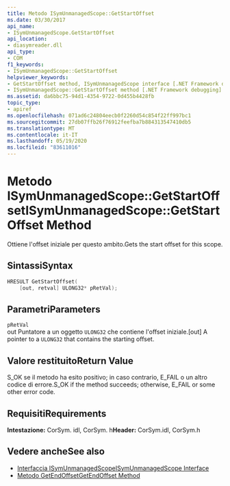 ```yaml
---
title: Metodo ISymUnmanagedScope::GetStartOffset
ms.date: 03/30/2017
api_name:
- ISymUnmanagedScope.GetStartOffset
api_location:
- diasymreader.dll
api_type:
- COM
f1_keywords:
- ISymUnmanagedScope::GetStartOffset
helpviewer_keywords:
- GetStartOffset method, ISymUnmanagedScope interface [.NET Framework debugging]
- ISymUnmanagedScope::GetStartOffset method [.NET Framework debugging]
ms.assetid: da6bbc75-94d1-4354-9722-0d455b4428fb
topic_type:
- apiref
ms.openlocfilehash: 071ad6c24804eecb0f2260d54c854f22ff997bc1
ms.sourcegitcommit: 27db07ffb26f76912feefba7b884313547410db5
ms.translationtype: MT
ms.contentlocale: it-IT
ms.lasthandoff: 05/19/2020
ms.locfileid: "83611016"
---
```

# <a name="isymunmanagedscopegetstartoffset-method"></a><span data-ttu-id="8b8f6-102">Metodo ISymUnmanagedScope::GetStartOffset</span><span class="sxs-lookup"><span data-stu-id="8b8f6-102">ISymUnmanagedScope::GetStartOffset Method</span></span>
<span data-ttu-id="8b8f6-103">Ottiene l'offset iniziale per questo ambito.</span><span class="sxs-lookup"><span data-stu-id="8b8f6-103">Gets the start offset for this scope.</span></span>  
  
## <a name="syntax"></a><span data-ttu-id="8b8f6-104">Sintassi</span><span class="sxs-lookup"><span data-stu-id="8b8f6-104">Syntax</span></span>  
  
```cpp  
HRESULT GetStartOffset(  
    [out, retval] ULONG32* pRetVal);  
```  
  
## <a name="parameters"></a><span data-ttu-id="8b8f6-105">Parametri</span><span class="sxs-lookup"><span data-stu-id="8b8f6-105">Parameters</span></span>  
 `pRetVal`  
 <span data-ttu-id="8b8f6-106">out Puntatore a un oggetto `ULONG32` che contiene l'offset iniziale.</span><span class="sxs-lookup"><span data-stu-id="8b8f6-106">[out] A pointer to a `ULONG32` that contains the starting offset.</span></span>  
  
## <a name="return-value"></a><span data-ttu-id="8b8f6-107">Valore restituito</span><span class="sxs-lookup"><span data-stu-id="8b8f6-107">Return Value</span></span>  
 <span data-ttu-id="8b8f6-108">S_OK se il metodo ha esito positivo; in caso contrario, E_FAIL o un altro codice di errore.</span><span class="sxs-lookup"><span data-stu-id="8b8f6-108">S_OK if the method succeeds; otherwise, E_FAIL or some other error code.</span></span>  
  
## <a name="requirements"></a><span data-ttu-id="8b8f6-109">Requisiti</span><span class="sxs-lookup"><span data-stu-id="8b8f6-109">Requirements</span></span>  
 <span data-ttu-id="8b8f6-110">**Intestazione:** CorSym. idl, CorSym. h</span><span class="sxs-lookup"><span data-stu-id="8b8f6-110">**Header:** CorSym.idl, CorSym.h</span></span>  
  
## <a name="see-also"></a><span data-ttu-id="8b8f6-111">Vedere anche</span><span class="sxs-lookup"><span data-stu-id="8b8f6-111">See also</span></span>

- [<span data-ttu-id="8b8f6-112">Interfaccia ISymUnmanagedScope</span><span class="sxs-lookup"><span data-stu-id="8b8f6-112">ISymUnmanagedScope Interface</span></span>](isymunmanagedscope-interface.md)
- [<span data-ttu-id="8b8f6-113">Metodo GetEndOffset</span><span class="sxs-lookup"><span data-stu-id="8b8f6-113">GetEndOffset Method</span></span>](isymunmanagedscope-getendoffset-method.md)
